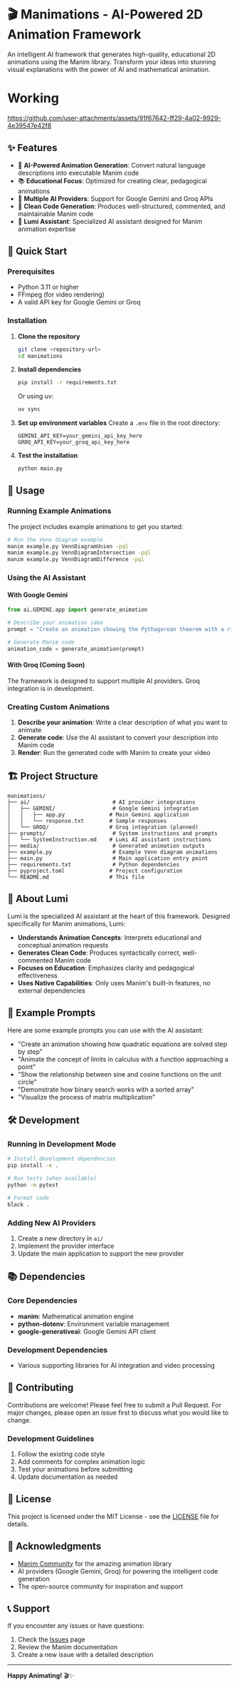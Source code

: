 # 🎬 Manimations - AI-Powered 2D Animation Framework

An intelligent AI framework that generates high-quality, educational 2D animations using the Manim library. Transform your ideas into stunning visual explanations with the power of AI and mathematical animation.

# Working



https://github.com/user-attachments/assets/91f67642-ff29-4a02-9929-4e39547e42f8



## ✨ Features

- 🤖 **AI-Powered Animation Generation**: Convert natural language descriptions into executable Manim code
- 📚 **Educational Focus**: Optimized for creating clear, pedagogical animations
- 🎨 **Multiple AI Providers**: Support for Google Gemini and Groq APIs
- 🔧 **Clean Code Generation**: Produces well-structured, commented, and maintainable Manim code
- 🎯 **Lumi Assistant**: Specialized AI assistant designed for Manim animation expertise

## 🚀 Quick Start

### Prerequisites

- Python 3.11 or higher
- FFmpeg (for video rendering)
- A valid API key for Google Gemini or Groq

### Installation

1. **Clone the repository**
   ```bash
   git clone <repository-url>
   cd manimations
   ```

2. **Install dependencies**
   ```bash
   pip install -r requirements.txt
   ```
   
   Or using uv:
   ```bash
   uv sync
   ```

3. **Set up environment variables**
   Create a `.env` file in the root directory:
   ```env
   GEMINI_API_KEY=your_gemini_api_key_here
   GROQ_API_KEY=your_groq_api_key_here
   ```

4. **Test the installation**
   ```bash
   python main.py
   ```

## 📖 Usage

### Running Example Animations

The project includes example animations to get you started:

```bash
# Run the Venn diagram example
manim example.py VennDiagramUnion -pql
manim example.py VennDiagramIntersection -pql
manim example.py VennDiagramDifference -pql
```

### Using the AI Assistant

#### With Google Gemini

```python
from ai.GEMINI.app import generate_animation

# Describe your animation idea
prompt = "Create an animation showing the Pythagorean theorem with a right triangle"

# Generate Manim code
animation_code = generate_animation(prompt)
```

#### With Groq (Coming Soon)

The framework is designed to support multiple AI providers. Groq integration is in development.

### Creating Custom Animations

1. **Describe your animation**: Write a clear description of what you want to animate
2. **Generate code**: Use the AI assistant to convert your description into Manim code
3. **Render**: Run the generated code with Manim to create your video

## 🏗️ Project Structure

```
manimations/
├── ai/                          # AI provider integrations
│   ├── GEMINI/                  # Google Gemini integration
│   │   ├── app.py              # Main Gemini application
│   │   └── response.txt        # Sample responses
│   └── GROQ/                   # Groq integration (planned)
├── prompts/                     # System instructions and prompts
│   └── SystemInstruction.md    # Lumi AI assistant instructions
├── media/                       # Generated animation outputs
├── example.py                   # Example Venn diagram animations
├── main.py                      # Main application entry point
├── requirements.txt             # Python dependencies
├── pyproject.toml              # Project configuration
└── README.md                   # This file
```

## 🎯 About Lumi

Lumi is the specialized AI assistant at the heart of this framework. Designed specifically for Manim animations, Lumi:

- **Understands Animation Concepts**: Interprets educational and conceptual animation requests
- **Generates Clean Code**: Produces syntactically correct, well-commented Manim code
- **Focuses on Education**: Emphasizes clarity and pedagogical effectiveness
- **Uses Native Capabilities**: Only uses Manim's built-in features, no external dependencies

## 📝 Example Prompts

Here are some example prompts you can use with the AI assistant:

- "Create an animation showing how quadratic equations are solved step by step"
- "Animate the concept of limits in calculus with a function approaching a point"
- "Show the relationship between sine and cosine functions on the unit circle"
- "Demonstrate how binary search works with a sorted array"
- "Visualize the process of matrix multiplication"

## 🛠️ Development

### Running in Development Mode

```bash
# Install development dependencies
pip install -e .

# Run tests (when available)
python -m pytest

# Format code
black .
```

### Adding New AI Providers

1. Create a new directory in `ai/`
2. Implement the provider interface
3. Update the main application to support the new provider

## 📚 Dependencies

### Core Dependencies
- **manim**: Mathematical animation engine
- **python-dotenv**: Environment variable management
- **google-generativeai**: Google Gemini API client

### Development Dependencies
- Various supporting libraries for AI integration and video processing

## 🤝 Contributing

Contributions are welcome! Please feel free to submit a Pull Request. For major changes, please open an issue first to discuss what you would like to change.

### Development Guidelines

1. Follow the existing code style
2. Add comments for complex animation logic
3. Test your animations before submitting
4. Update documentation as needed

## 📄 License

This project is licensed under the MIT License - see the [LICENSE](LICENSE) file for details.

## 🙏 Acknowledgments

- [Manim Community](https://github.com/ManimCommunity/manim) for the amazing animation library
- AI providers (Google Gemini, Groq) for powering the intelligent code generation
- The open-source community for inspiration and support

## 📞 Support

If you encounter any issues or have questions:

1. Check the [Issues](../../issues) page
2. Review the Manim documentation
3. Create a new issue with a detailed description

---

**Happy Animating!** 🎬✨
